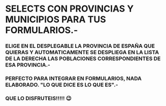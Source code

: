 # SELECTS CON PROVINCIAS Y MUNICIPIOS PARA TUS FORMULARIOS.-

### ELIGE EN EL DESPLEGABLE LA PROVINCIA DE ESPAÑA QUE QUIERAS Y AUTOMATICAMENTE SE DESPLIEGA EN LA LISTA DE LA DERECHA LAS POBLACIONES CORRESPONDIENTES DE ESA PROVINCIA.-

### PERFECTO PARA INTEGRAR EN FORMULARIOS, NADA ELABORADO. "LO QUE DICE ES LO QUE ES".-

### QUE LO DISFRUTEIS!!!!! :wink:
